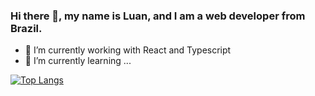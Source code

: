 ### Hi there 👋, my name is Luan, and I am a web developer from Brazil.

<!--
**luanmenezes0/luanmenezes0** is a ✨ _special_ ✨ repository because its `README.md` (this file) appears on your GitHub profile.

Here are some ideas to get you started:

- 🔭 I’m currently working on ...
- 🌱 I’m currently learning ...
- 👯 I’m looking to collaborate on ...
- 🤔 I’m looking for help with ...
- 💬 Ask me about ...
- 📫 How to reach me: ...
- 😄 Pronouns: ...
- ⚡ Fun fact: ...
-->

- 🔭 I’m currently working with React and Typescript
- 🌱 I’m currently learning ...

[![Top Langs](https://github-readme-stats.vercel.app/api/top-langs/?username=luanmenezes0&layout=compact)](https://github.com/anuraghazra/github-readme-stats)
